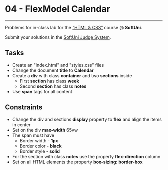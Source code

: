 # 04 - FlexModel Calendar
------
Problems for in-class lab for the [“HTML & CSS”](https://softuni.bg/trainings/2375/html-and-css-may-2019) course @ **SoftUni**.

Submit your solutions in the [SoftUni Judge System](https://judge.softuni.bg/Contests/1236/Flexbox).

## Tasks
* Create an "index.html" and "styles.css" files
* Change the document **title** to **Calendar**
* Create a **div** with class **container** and two **sections** inside
	* First **section** has class **week**
	* Second **section** has class **notes**
* Use **span** tags for all content

## Constraints
* Change the div and sections **display** property to **flex** and align the items in center
* Set on the div **max-width** 65vw
* The span must have   
    * Border width - **1px**
    * Border color - **black**
    * Border style - **solid**
* For the section with class **notes** use the property **flex-direction** column
* Set on all HTML elements the property **box-sizing: border-box** 